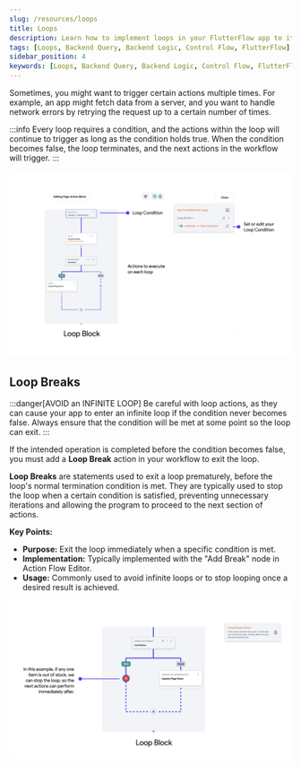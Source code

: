 ```yaml
---
slug: /resources/loops
title: Loops
description: Learn how to implement loops in your FlutterFlow app to iterate over data and perform repeated actions.
tags: [Loops, Backend Query, Backend Logic, Control Flow, FlutterFlow]
sidebar_position: 4
keywords: [Loops, Backend Query, Backend Logic, Control Flow, FlutterFlow]
---
```


Sometimes, you might want to trigger certain actions multiple times. For example, an app might fetch data from a server, and you want to handle network errors by retrying the request up to a certain number of times.

:::info
Every loop requires a condition, and the actions within the loop will continue to trigger as 
long as the condition holds true. When the condition becomes false, the loop terminates, and the next actions in the workflow will trigger.
:::

![loop-block.png](img%2Floop-block.png)
## Loop Breaks 

:::danger[AVOID an INFINITE LOOP]
Be careful with loop actions, as they can cause your app to enter an infinite loop if the condition never becomes false. Always ensure that the condition will be met at some point so the loop can exit.
:::

If the intended operation is completed before the condition becomes false, you must add a **Loop Break** action in your workflow to exit the loop.

**Loop Breaks** are statements used to exit a loop prematurely, before the loop's normal termination 
condition is met. They are typically used to stop the loop when a certain condition is satisfied,
preventing unnecessary iterations and allowing the program to proceed to the next section of 
actions.

**Key Points:**

- **Purpose:** Exit the loop immediately when a specific condition is met.
- **Implementation:** Typically implemented with the "Add Break" node in Action Flow Editor.
- **Usage:** Commonly used to avoid infinite loops or to stop looping once a desired result is achieved.

![loop-block-return.png](img%2Floop-block-return.png)